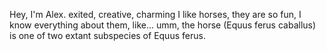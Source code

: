 Hey, I'm Alex.
exited, creative, charming
I like horses, they are so fun, I know everything about them, like... umm, the horse (Equus ferus caballus) is one of two extant subspecies of Equus ferus.
